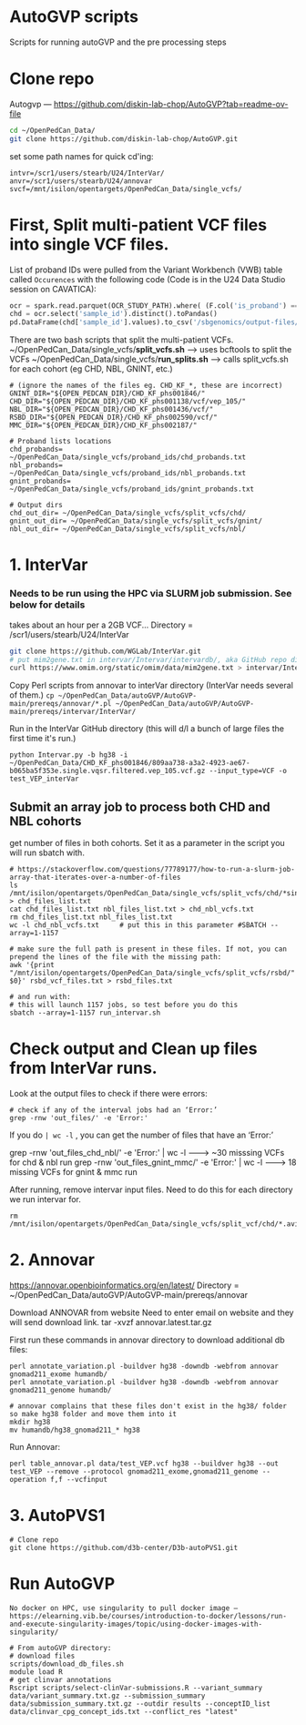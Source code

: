 # AutoGVP scripts
Scripts for running autoGVP and the pre processing steps

# Clone repo
Autogvp — https://github.com/diskin-lab-chop/AutoGVP?tab=readme-ov-file
```bash
cd ~/OpenPedCan_Data/
git clone https://github.com/diskin-lab-chop/AutoGVP.git
```

set some path names for quick cd'ing:
```
intvr=/scr1/users/stearb/U24/InterVar/
anvr=/scr1/users/stearb/U24/annovar
svcf=/mnt/isilon/opentargets/OpenPedCan_Data/single_vcfs/
```
# First, Split multi-patient VCF files into single VCF files. 
List of proband IDs were pulled from the Variant Workbench (VWB) table called `Occurences`
with the following code (Code is in the U24 Data Studio session on CAVATICA):
```python
ocr = spark.read.parquet(OCR_STUDY_PATH).where( (F.col('is_proband') == True))
chd = ocr.select('sample_id').distinct().toPandas()
pd.DataFrame(chd['sample_id'].values).to_csv('/sbgenomics/output-files/chd_probands.txt', index=False,header=False)
```


There are two bash scripts that split the multi-patient VCFs. 
~/OpenPedCan_Data/single_vcfs/**split_vcfs.sh** --> uses bcftools to split the VCFs
~/OpenPedCan_Data/single_vcfs/**run_splits.sh** --> calls split_vcfs.sh for each cohort (eg CHD, NBL, GNINT, etc.)

```
# (ignore the names of the files eg. CHD_KF_*, these are incorrect)
GNINT_DIR="${OPEN_PEDCAN_DIR}/CHD_KF_phs001846/"
CHD_DIR="${OPEN_PEDCAN_DIR}/CHD_KF_phs001138/vcf/vep_105/"
NBL_DIR="${OPEN_PEDCAN_DIR}/CHD_KF_phs001436/vcf/"
RSBD_DIR="${OPEN_PEDCAN_DIR}/CHD_KF_phs002590/vcf/"
MMC_DIR="${OPEN_PEDCAN_DIR}/CHD_KF_phs002187/"
 
# Proband lists locations
chd_probands= ~/OpenPedCan_Data/single_vcfs/proband_ids/chd_probands.txt
nbl_probands= ~/OpenPedCan_Data/single_vcfs/proband_ids/nbl_probands.txt
gnint_probands= ~/OpenPedCan_Data/single_vcfs/proband_ids/gnint_probands.txt

# Output dirs
chd_out_dir= ~/OpenPedCan_Data/single_vcfs/split_vcfs/chd/
gnint_out_dir= ~/OpenPedCan_Data/single_vcfs/split_vcfs/gnint/
nbl_out_dir= ~/OpenPedCan_Data/single_vcfs/split_vcfs/nbl/
```


# 1. InterVar 
### Needs to be run using the HPC via SLURM job submission. See below for details
takes about an hour per a 2GB VCF...
Directory = /scr1/users/stearb/U24/InterVar

```bash
git clone https://github.com/WGLab/InterVar.git
# put mim2gene.txt in intervar/Intervar/intervardb/, aka GitHub repo dir.
curl https://www.omim.org/static/omim/data/mim2gene.txt > intervar/Intervar/intervardb/mim2gene.txt  
```
Copy Perl scripts from annovar to interVar directory (InterVar needs several of them.)
`cp ~/OpenPedCan_Data/autoGVP/AutoGVP-main/prereqs/annovar/*.pl ~/OpenPedCan_Data/autoGVP/AutoGVP-main/prereqs/intervar/InterVar/`

Run in the InterVar GitHub directory (this will d/l a bunch of large files the first time it's run.)
```
python Intervar.py -b hg38 -i ~/OpenPedCan_Data/CHD_KF_phs001846/809aa738-a3a2-4923-ae67-b065ba5f353e.single.vqsr.filtered.vep_105.vcf.gz --input_type=VCF -o test_VEP_interVar
```


## Submit an array job to process both CHD and NBL cohorts 

get number of files in both cohorts. Set it as a parameter in the script you will run sbatch with.
```
# https://stackoverflow.com/questions/77789177/how-to-run-a-slurm-job-array-that-iterates-over-a-number-of-files
ls /mnt/isilon/opentargets/OpenPedCan_Data/single_vcfs/split_vcfs/chd/*single.vcf.gz > chd_files_list.txt
cat chd_files_list.txt nbl_files_list.txt > chd_nbl_vcfs.txt
rm chd_files_list.txt nbl_files_list.txt 
wc -l chd_nbl_vcfs.txt     # put this in this parameter #SBATCH --array=1-1157

# make sure the full path is present in these files. If not, you can prepend the lines of the file with the missing path:
awk '{print "/mnt/isilon/opentargets/OpenPedCan_Data/single_vcfs/split_vcfs/rsbd/" $0}' rsbd_vcf_files.txt > rsbd_files.txt

# and run with:
# this will launch 1157 jobs, so test before you do this
sbatch --array=1-1157 run_intervar.sh 
```

# Check output and Clean up files from InterVar runs.
Look at the output files to check if there were errors:
```
# check if any of the interval jobs had an ‘Error:’ 
grep -rnw 'out_files/' -e 'Error:' 
```
If you do `| wc -l` , you can get the number of files that have an ‘Error:’

grep -rnw 'out_files_chd_nbl/' -e 'Error:' | wc -l  ---> ~30 misssing VCFs for chd & nbl run
grep -rnw 'out_files_gnint_mmc/' -e 'Error:' | wc -l  ---> 18 missing VCFs for gnint & mmc  run


After running, remove intervar input files. Need to do this for each directory we run intervar for.
```
rm /mnt/isilon/opentargets/OpenPedCan_Data/single_vcfs/split_vcf/chd/*.avinput
```






# 2. Annovar 
https://annovar.openbioinformatics.org/en/latest/
Directory = ~/OpenPedCan_Data/autoGVP/AutoGVP-main/prereqs/annovar 

Download ANNOVAR from website
Need to enter email on website and they will send download link.
tar -xvzf annovar.latest.tar.gz



First run these commands in annovar directory to download additional db files:
```
perl annotate_variation.pl -buildver hg38 -downdb -webfrom annovar gnomad211_exome humandb/
perl annotate_variation.pl -buildver hg38 -downdb -webfrom annovar gnomad211_genome humandb/

# annovar complains that these files don't exist in the hg38/ folder so make hg38 folder and move them into it
mkdir hg38
mv humandb/hg38_gnomad211_* hg38
```

Run Annovar:
```
perl table_annovar.pl data/test_VEP.vcf hg38 --buildver hg38 --out test_VEP --remove --protocol gnomad211_exome,gnomad211_genome --operation f,f --vcfinput
```



# 3. AutoPVS1
```
# Clone repo
git clone https://github.com/d3b-center/D3b-autoPVS1.git
```


# Run AutoGVP
```
No docker on HPC, use singularity to pull docker image —
https://elearning.vib.be/courses/introduction-to-docker/lessons/run-and-execute-singularity-images/topic/using-docker-images-with-singularity/

# From autoGVP directory:
# download files
scripts/download_db_files.sh
module load R
# get clinvar annotations
Rscript scripts/select-clinVar-submissions.R --variant_summary data/variant_summary.txt.gz --submission_summary data/submission_summary.txt.gz --outdir results --conceptID_list data/clinvar_cpg_concept_ids.txt --conflict_res "latest"
```

